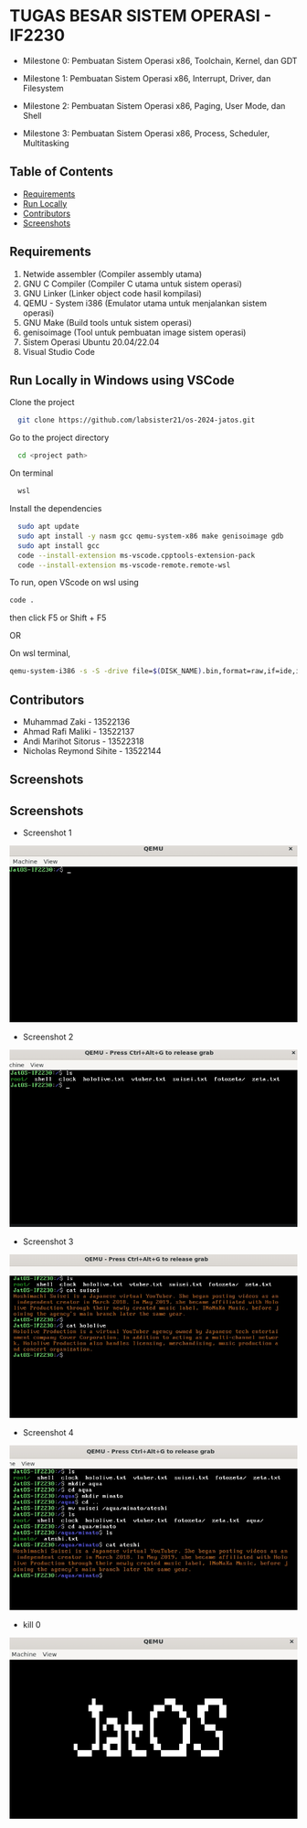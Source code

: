 
# TUGAS BESAR SISTEM OPERASI - IF2230 
- Milestone 0: Pembuatan Sistem Operasi x86, Toolchain, Kernel, dan GDT

- Milestone 1: Pembuatan Sistem Operasi x86, Interrupt, Driver, dan Filesystem

- Milestone 2: Pembuatan Sistem Operasi x86, Paging, User Mode, dan Shell

- Milestone 3: Pembuatan Sistem Operasi x86, Process, Scheduler, Multitasking



## Table of Contents
* [Requirements](#requirements)
* [Run Locally](#run-locally-in-windows-using-vscode)
* [Contributors](#contributors)
* [Screenshots](#screenshots)

## Requirements
 1. Netwide assembler (Compiler assembly utama)
 2. GNU C Compiler (Compiler C utama untuk sistem operasi)
 3. GNU Linker (Linker object code hasil kompilasi)
 4. QEMU - System i386 (Emulator utama untuk menjalankan sistem operasi)
 5. GNU Make (Build tools untuk sistem operasi)
 6. genisoimage (Tool untuk pembuatan image sistem operasi)
 7. Sistem Operasi Ubuntu 20.04/22.04
 8. Visual Studio Code


## Run Locally in Windows using VSCode

Clone the project

```bash
  git clone https://github.com/labsister21/os-2024-jatos.git
```

Go to the project directory

```bash
  cd <project path>
```

On terminal

```bash
  wsl
```

Install the dependencies

```bash
  sudo apt update
  sudo apt install -y nasm gcc qemu-system-x86 make genisoimage gdb
  sudo apt install gcc
  code --install-extension ms-vscode.cpptools-extension-pack
  code --install-extension ms-vscode-remote.remote-wsl    
```

To run, open VScode on wsl using
```bash
code .
```
then click F5 or Shift + F5

OR

On wsl terminal,
```bash
qemu-system-i386 -s -S -drive file=$(DISK_NAME).bin,format=raw,if=ide,index=0,media=disk -cdrom $(ISO_NAME).iso
```

## Contributors

- Muhammad Zaki - 13522136
- Ahmad Rafi Maliki - 13522137
- Andi Marihot Sitorus - 13522318
- Nicholas Reymond Sihite - 13522144

## Screenshots

## Screenshots

- Screenshot 1

![Screenshot 1](./other/Screenshot0.jpg)

- Screenshot 2

![Screenshot 2](./other/Screenshot3.jpg)

- Screenshot 3

![Screenshot 3](./other/Screenshot4.jpg)

- Screenshot 4

![Screenshot 4](./other/Screenshot5.jpg)

- kill 0

![Kill 0](./other/Screenshot1.jpg)



